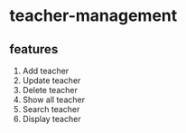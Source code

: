 # teacher-management

## features
1. Add teacher
2. Update teacher
3. Delete teacher
4. Show all teacher
5. Search teacher
6. Display teacher
